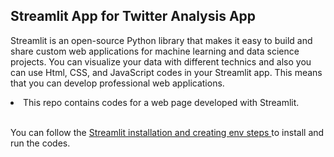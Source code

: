 ## Streamlit App for Twitter Analysis App

Streamlit is an open-source Python library that makes it easy to build and share custom web applications for machine learning and data science projects. You can visualize your data with different technics and also you can use Html, CSS, and JavaScript codes in your Streamlit app. This means that you can develop professional web applications. 
<br>
<li>This repo contains codes for a web page developed with Streamlit. </li> <br>

You can follow the <a href="https://docs.streamlit.io/library/get-started/installation">Streamlit installation and creating env steps </a>to install and run the codes.  

